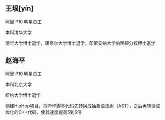 ## 王垠[yín]

阿里 P10 明星员工

本科清华大学

清华大学博士退学，康奈尔大学博士退学，印第安纳大学伯明顿分校博士退学

## 赵海平

阿里 P10 明星员工

本科北京大学

纽约大学博士退学

创建HipHop项目，将PHP脚本代码先转换成抽象语法树（AST），之后再转换成优化的C++代码，使其速度提高5到6倍



